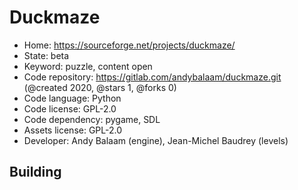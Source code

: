 # Duckmaze

- Home: https://sourceforge.net/projects/duckmaze/
- State: beta
- Keyword: puzzle, content open
- Code repository: https://gitlab.com/andybalaam/duckmaze.git (@created 2020, @stars 1, @forks 0)
- Code language: Python
- Code license: GPL-2.0
- Code dependency: pygame, SDL
- Assets license: GPL-2.0
- Developer: Andy Balaam (engine), Jean-Michel Baudrey (levels)

## Building
